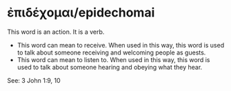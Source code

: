 # ἐπιδέχομαι/epidechomai
This word is an action. It is a verb.
* This word can mean to receive. When used in this way, this word is used to talk about someone receiving and welcoming people as guests.
* This word can mean to listen to. When used in this way, this word is used to talk about someone hearing and obeying what they hear.

See: 3 John 1:9, 10
